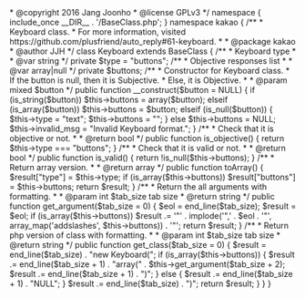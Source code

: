 <?php
/**
 * auto_reply
 *
 * @author Jang Joonho <jhjang1005@naver.com>
 * @copyright 2016 Jang Joonho
 * @license GPLv3
 */

namespace {
    include_once __DIR__ . '/BaseClass.php';
}

namespace kakao {
    /**
     * Keyboard class.
     * For more information, visited https://github.com/plusfriend/auto_reply#61-keyboard.
     *
     * @package kakao
     * @author JJH
     */
    class Keyboard extends BaseClass
    {
        /**
         * Keyboard type
         *
         * @var string
         */
        private $type = "buttons";
        /**
         * Objective responses list
         *
         * @var array|null
         */
        private $buttons;

        /**
         * Constructor for Keyboard class.
         * If the button is null, then it is Subjective.
         * Else, it is Objective.
         *
         * @param mixed $button
         */
        public function __construct($button = NULL)
        {
            if (is_string($button))
                $this->buttons = array($button);
            elseif (is_array($button))
                $this->buttons = $button;
            elseif (is_null($button)) {
                $this->type = "text";
                $this->buttons = "";
            } else
                $this->buttons = NULL;
            $this->invalid_msg = "Invalid Keyboard format.";
        }

        /**
         * Check that it is objective or not.
         *
         * @return bool
         */
        public function is_objective()
        {
            return $this->type === "buttons";
        }

        /**
         * Check that it is valid or not.
         *
         * @return bool
         */
        public function is_valid()
        {
            return !is_null($this->buttons);
        }

        /**
         * Return array version.
         *
         * @return array
         */
        public function toArray()
        {
            $result["type"] = $this->type;
            if (is_array($this->buttons))
                $result["buttons"] = $this->buttons;
            return $result;
        }

        /**
         * Return the all arguments with formatting.
         *
         * @param int $tab_size tab size
         * @return string
         */
        public function get_argument($tab_size = 0)
        {
            $eol = end_line($tab_size);
            $result = $eol;
            if (is_array($this->buttons))
                $result .= '"' . implode('",' . $eol . '"', array_map('addslashes', $this->buttons)) . '"';
            return $result;
        }

        /**
         * Return php version of class with formatting.
         *
         * @param int $tab_size tab size
         * @return string
         */
        public function get_class($tab_size = 0)
        {
            $result = end_line($tab_size) . "new Keyboard(";
            if (is_array($this->buttons)) {
                $result .= end_line($tab_size + 1) . "array(" . $this->get_argument($tab_size + 2);
                $result .= end_line($tab_size + 1) . ")";
            } else {
                $result .= end_line($tab_size + 1) . "NULL";
            }
            $result .= end_line($tab_size) . ")";
            return $result;
        }
    }
}
